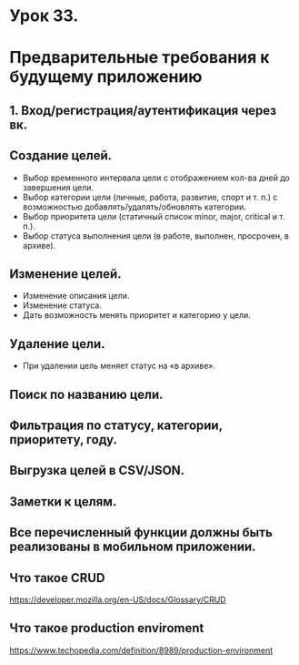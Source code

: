 # Урок 33.


# Предварительные требования к будущему приложению

## 1. Вход/регистрация/аутентификация через вк.
## Создание целей.
- Выбор временного интервала цели с отображением кол-ва дней до завершения цели.
- Выбор категории цели (личные, работа, развитие, спорт и т. п.) с возможностью добавлять/удалять/обновлять категории.
- Выбор приоритета цели (статичный список minor, major, critical и т. п.).
- Выбор статуса выполнения цели (в работе, выполнен, просрочен, в архиве).

## Изменение целей.
- Изменение описания цели.
- Изменение статуса.
- Дать возможность менять приоритет и категорию у цели.

## Удаление цели.
- При удалении цель меняет статус на «в архиве».
## Поиск по названию цели.
## Фильтрация по статусу, категории, приоритету, году.
## Выгрузка целей в CSV/JSON.
## Заметки к целям.
## Все перечисленный функции должны быть реализованы в мобильном приложении.

## Что такое CRUD
https://developer.mozilla.org/en-US/docs/Glossary/CRUD
## Что такое production enviroment
https://www.techopedia.com/definition/8989/production-environment


